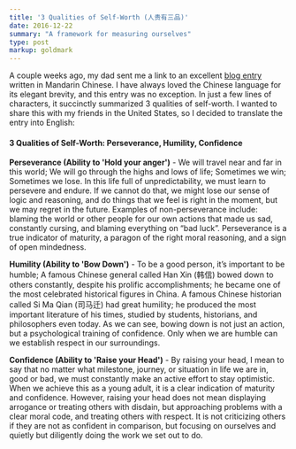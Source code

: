 ```yaml
---
title: '3 Qualities of Self-Worth (人贵有三品)'
date: 2016-12-22
summary: "A framework for measuring ourselves"
type: post
markup: goldmark
---
```


A couple weeks ago, my dad sent me a link to an excellent [blog entry](https://m.sohu.com/n/474235216/?wscrid=95360_5) written in Mandarin Chinese. I have always loved the Chinese language for its elegant brevity, and this entry was no exception. In just a few lines of characters, it succinctly summarized 3 qualities of self-worth. I wanted to share this with my friends in the United States, so I decided to translate the entry into English:

#### 3 Qualities of Self-Worth: Perseverance, Humility, Confidence

**Perseverance (Ability to 'Hold your anger')** - We will travel near and far in this world; We will go through the highs and lows of life; Sometimes we win; Sometimes we lose. In this life full of unpredictability, we must learn to persevere and endure. If we cannot do that, we might lose our sense of logic and reasoning, and do things that we feel is right in the moment, but we may regret in the future. Examples of non-perseverance include: blaming the world or other people for our own actions that made us sad, constantly cursing, and blaming everything on “bad luck”. Perseverance is a true indicator of maturity, a paragon of the right moral reasoning, and a sign of open mindedness.

**Humility (Ability to 'Bow Down')** - To be a good person, it’s important to be humble; A famous Chinese general called Han Xin (韩信) bowed down to others constantly, despite his prolific accomplishments; he became one of the most celebrated historical figures in China. A famous Chinese historian called Si Ma Qian (司马迁) had great humility; he produced the most important literature of his times, studied by students, historians, and philosophers even today. As we can see, bowing down is not just an action, but a psychological training of confidence. Only when we are humble can we establish respect in our surroundings.

**Confidence (Ability to 'Raise your Head')** - By raising your head, I mean to say that no matter what milestone, journey, or situation in life we are in, good or bad, we must constantly make an active effort to stay optimistic. When we achieve this as a young adult, it is a clear indication of maturity and confidence. However, raising your head does not mean displaying arrogance or treating others with disdain, but approaching problems with a clear moral code, and treating others with respect. It is not criticizing others if they are not as confident in comparison, but focusing on ourselves and quietly but diligently doing the work we set out to do.
